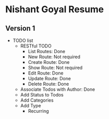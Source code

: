 # Nishant Goyal Resume

## Version 1

- TODO list
  - RESTful TODO
    - List Routes: Done
    - New Route: Not required
    - Create Route: Done
    - Show Route: Not required
    - Edit Route: Done
    - Update Route: Done
    - Delete Route: Done
  - Associate Todos with Author: Done
  - Add Status to Todos
  - Add Categories
  - Add Type
    - Recurring

